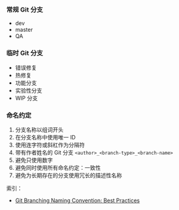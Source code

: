 ### 常规 Git 分支

- dev
- master
- QA

### 临时 Git 分支

- 错误修复
- 热修复
- 功能分支
- 实验性分支
- WIP 分支

### 命名约定

1. 分支名称以组词开头
2. 在分支名称中使用唯一 ID
3. 使用连字符或斜杠作为分隔符
4. 带有作者姓名的 Git 分支 `<author>_<branch-type>_<branch-name>`
5. 避免只使用数字
6. 避免同时使用所有命名约定：一致性
7. 避免为长期存在的分支使用冗长的描述性名称

索引：

- [Git Branching Naming Convention: Best Practices](https://codingsight.com/git-branching-naming-convention-best-practices/)
